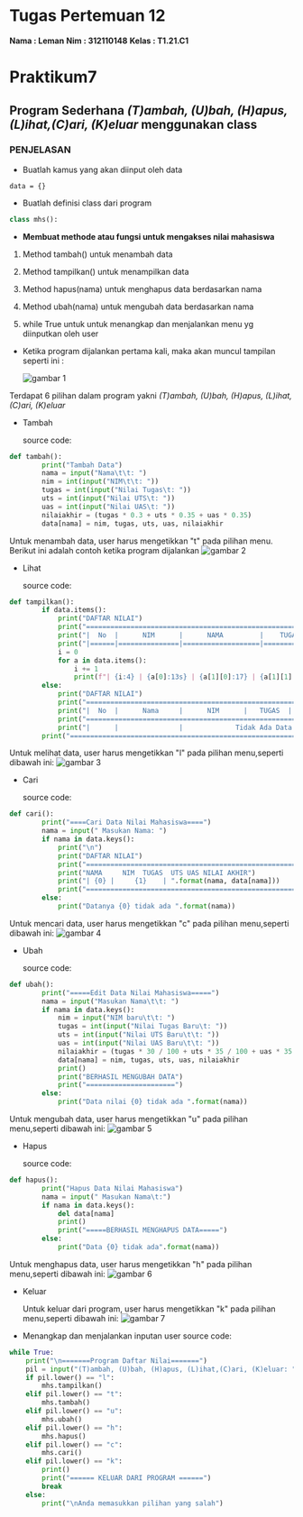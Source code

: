 # **Tugas Pertemuan 12**
__Nama  : Leman__
__Nim   : 312110148__
__Kelas : T1.21.C1__

# Praktikum7
## Program Sederhana *(T)ambah, (U)bah, (H)apus, (L)ihat,(C)ari, (K)eluar* menggunakan class

### **PENJELASAN**

* Buatlah kamus yang akan diinput oleh data<p>
```pyhton
data = {}
```

* Buatlah definisi class dari program <p>
``` py
class mhs():
```

* __Membuat methode atau fungsi untuk mengakses nilai mahasiswa__<p> 
1. Method tambah() untuk menambah data <p>
2. Method tampilkan() untuk menampilkan data<p>
3. Method hapus(nama) untuk menghapus data berdasarkan nama<p>
4. Method ubah(nama) untuk mengubah data berdasarkan nama<p>
5. while True untuk untuk menangkap dan menjalankan menu yg diinputkan oleh user

* Ketika program dijalankan pertama kali, maka akan muncul tampilan seperti ini :<p>
![gambar 1](ss/1.png)

Terdapat 6 pilihan dalam program yakni *(T)ambah, (U)bah, (H)apus, (L)ihat,(C)ari, (K)eluar*
* Tambah<p>
source code:
``` py
def tambah():
        print("Tambah Data")
        nama = input("Nama\t\t: ")
        nim = int(input("NIM\t\t: "))
        tugas = int(input("Nilai Tugas\t: "))
        uts = int(input("Nilai UTS\t: "))
        uas = int(input("Nilai UAS\t: "))
        nilaiakhir = (tugas * 0.3 + uts * 0.35 + uas * 0.35)
        data[nama] = nim, tugas, uts, uas, nilaiakhir
```
Untuk menambah data, user harus mengetikkan "t" pada pilihan menu.
Berikut ini adalah contoh ketika program dijalankan
![gambar 2](ss/2.png)<p>

* Lihat<p>
source code:
``` py
def tampilkan():
        if data.items():
            print("DAFTAR NILAI")
            print("======================================================================================")
            print("|  No  |      NIM      |      NAMA         |    TUGAS   |   UTS   |   UAS   | AKHIR  |")
            print("|======|===============|===================|============|=========|=========|========|")
            i = 0
            for a in data.items():
                i += 1
                print(f"| {i:4} | {a[0]:13s} | {a[1][0]:17} | {a[1][1]:10d} |  {a[1][2]:6d} | {a[1][2]:7d} | {a[1][4]:6.2f} | ")
        else:
            print("DAFTAR NILAI")
            print("======================================================================================")
            print("|  No  |      Nama     |      NIM      |   TUGAS  |   UTS   |   UAS   | Nilai Akhir  |")
            print("======================================================================================")
            print("|      |               |             Tidak Ada Data         |         |                |")
        print("======================================================================================")
```
Untuk melihat data, user harus mengetikkan "l" pada pilihan menu,seperti dibawah ini:
![gambar 3](ss/3.png)<p>

* Cari<p>
source code:
``` py
def cari():
        print("====Cari Data Nilai Mahasiswa====")
        nama = input(" Masukan Nama: ")
        if nama in data.keys():
            print("\n")
            print("DAFTAR NILAI")
            print("==================================================================")
            print("NAMA     NIM  TUGAS  UTS UAS NILAI AKHIR")
            print("| {0} |     {1}    | ".format(nama, data[nama]))
            print("==================================================================")
        else:
            print("Datanya {0} tidak ada ".format(nama))
```
Untuk mencari data, user harus mengetikkan "c" pada pilihan menu,seperti dibawah ini:
![gambar 4](ss/4.png)<p>

* Ubah<p>
source code:
``` py
def ubah():
        print("=====Edit Data Nilai Mahasiswa=====")
        nama = input("Masukan Nama\t\t: ")
        if nama in data.keys():
            nim = input("NIM baru\t\t: ")
            tugas = int(input("Nilai Tugas Baru\t: "))
            uts = int(input("Nilai UTS Baru\t\t: "))
            uas = int(input("Nilai UAS Baru\t\t: "))
            nilaiakhir = (tugas * 30 / 100 + uts * 35 / 100 + uas * 35 / 100)
            data[nama] = nim, tugas, uts, uas, nilaiakhir
            print()
            print("BERHASIL MENGUBAH DATA")
            print("======================")
        else:
            print("Data nilai {0} tidak ada ".format(nama))
```
Untuk mengubah data, user harus mengetikkan "u" pada pilihan menu,seperti dibawah ini:
![gambar 5](ss/5.png)<p>

* Hapus<p>
source code:
``` py
def hapus():
        print("Hapus Data Nilai Mahasiswa")
        nama = input(" Masukan Nama\t:")
        if nama in data.keys():
            del data[nama]
            print()
            print("=====BERHASIL MENGHAPUS DATA=====")
        else:
            print("Data {0} tidak ada".format(nama))
```
Untuk menghapus data, user harus mengetikkan "h" pada pilihan menu,seperti dibawah ini:
![gambar 6](ss/6.png)<p>

* Keluar<p>
Untuk keluar dari program, user harus mengetikkan "k" pada pilihan menu,seperti dibawah ini:
![gambar 7](ss/7.png)<p>

* Menangkap dan menjalankan inputan user
source code:
``` py
while True:
    print("\n=======Program Daftar Nilai=======")
    pil = input("(T)ambah, (U)bah, (H)apus, (L)ihat,(C)ari, (K)eluar: ")
    if pil.lower() == "l":
        mhs.tampilkan()
    elif pil.lower() == "t":
        mhs.tambah()
    elif pil.lower() == "u":
        mhs.ubah()
    elif pil.lower() == "h":
        mhs.hapus()
    elif pil.lower() == "c":
        mhs.cari()
    elif pil.lower() == "k":
        print()
        print("====== KELUAR DARI PROGRAM ======")
        break
    else:
        print("\nAnda memasukkan pilihan yang salah")
```


